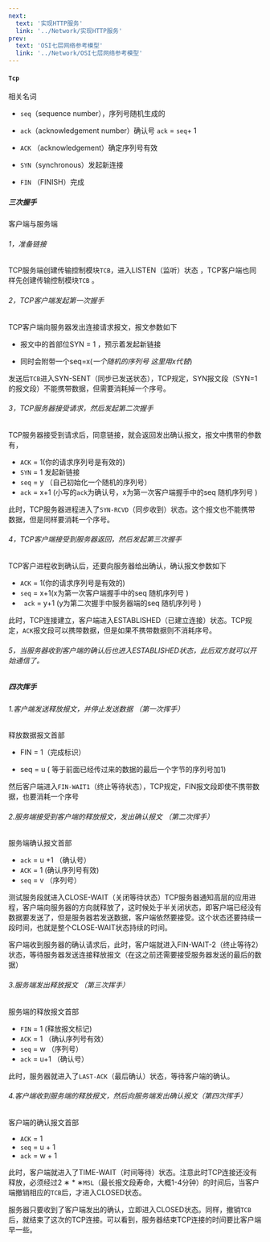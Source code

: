 ```yaml
---
next:
  text: '实现HTTP服务'
  link: '../Network/实现HTTP服务'
prev:
  text: 'OSI七层网络参考模型'
  link: '../Network/OSI七层网络参考模型'
---
```

#### `Tcp`

相关名词

- `seq`（sequence number），序列号随机生成的

- `ack`（acknowledgement number）确认号 `ack` = `seq`+ 1

- `ACK` （acknowledgement）确定序列号有效

- `SYN`（synchronous）发起新连接

- `FIN` （FINISH）完成

##### 三次握手

客户端与服务端

###### 1，准备链接 

TCP服务端创建传输控制模块`TCB`，进入LISTEN（监听）状态 ，TCP客户端也同样先创建传输控制模块`TCB` 。

###### 2，TCP客户端发起第一次握手

TCP客户端向服务器发出连接请求报文，报文参数如下

-  报文中的首部位SYN = 1 ，预示着发起新链接

-  同时会附带一个seq=x(*一个随机的序列号 这里用x代替*) 

发送后`TCB`进入SYN-SENT（同步已发送状态），TCP规定，SYN报文段（SYN=1的报文段）不能携带数据，但需要消耗掉一个序号。

###### 3，TCP服务器接受请求，然后发起第二次握手

TCP服务器接受到请求后，同意链接，就会返回发出确认报文，报文中携带的参数有，

-  `ACK` = 1(你的请求序列号是有效的)
-  `SYN` = 1 发起新链接
-  `seq` = y （自己初始化一个随机的序列号）
-  `ack` = x+1  (小写的`ack`为确认号，x为第一次客户端握手中的seq 随机序列号 )

此时，TCP服务器进程进入了`SYN-RCVD`（同步收到）状态。这个报文也不能携带数据，但是同样要消耗一个序号。

###### 4，TCP客户端接受到服务器返回，然后发起第三次握手

TCP客户进程收到确认后，还要向服务器给出确认，确认报文参数如下

- `ACK` = 1(你的请求序列号是有效的)
- `seq` = x+1(x为第一次客户端握手中的seq 随机序列号 )
- ` ack` = y+1 (y为第二次握手中服务器端的seq 随机序列号 )

此时，TCP连接建立，客户端进入ESTABLISHED（已建立连接）状态。TCP规定，`ACK`报文段可以携带数据，但是如果不携带数据则不消耗序号。

###### 5，当服务器收到客户端的确认后也进入ESTABLISHED状态，此后双方就可以开始通信了。

##### 四次挥手

###### 1.客户端发送释放报文，并停止发送数据 （第一次挥手）

释放数据报文首部

- FIN = 1（完成标识）

- seq = u ( 等于前面已经传过来的数据的最后一个字节的序列号加1)

然后客户端进入`FIN-WAIT1`（终止等待状态），TCP规定，FIN报文段即使不携带数据，也要消耗一个序号

###### 2.服务端接受到客户端的释放报文，发出确认报文 （第二次挥手）

服务端确认报文首部

- `ack` = u +1 （确认号）
- `ACK` = 1 (确认序列号有效)
- `seq` = v （序列号）

测试服务段就进入CLOSE-WAIT（关闭等待状态）TCP服务器通知高层的应用进程，客户端向服务器的方向就释放了，这时候处于半关闭状态，即客户端已经没有数据要发送了，但是服务器若发送数据，客户端依然要接受。这个状态还要持续一段时间，也就是整个CLOSE-WAIT状态持续的时间。

客户端收到服务器的确认请求后，此时，客户端就进入FIN-WAIT-2（终止等待2）状态，等待服务器发送连接释放报文（在这之前还需要接受服务器发送的最后的数据）

###### 3.服务端发出释放报文 （第三次挥手）

服务端的释放报文首部

- `FIN` = 1 (释放报文标记)
- `ACK` = 1 （确认序列号有效）
- `seq` = w  （序列号）
- `ack` = u+1 （确认号）

此时，服务器就进入了`LAST-ACK`（最后确认）状态，等待客户端的确认。

###### 4.客户端收到服务端的释放报文，然后向服务端发出确认报文（第四次挥手）

客户端的确认报文首部

- `ACK` = 1
- `seq` = u + 1
- `ack` = w + 1 

此时，客户端就进入了TIME-WAIT（时间等待）状态。注意此时TCP连接还没有释放，必须经过2 ∗ * ∗`MSL`（最长报文段寿命，大概1-4分钟）的时间后，当客户端撤销相应的`TCB`后，才进入CLOSED状态。

服务器只要收到了客户端发出的确认，立即进入CLOSED状态。同样，撤销`TCB`后，就结束了这次的TCP连接。可以看到，服务器结束TCP连接的时间要比客户端早一些。